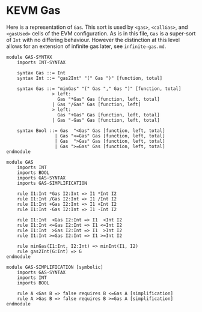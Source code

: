 KEVM Gas
========

Here is a representation of `Gas`. This sort is used by `<gas>`, `<callGas>`, and `<gasUsed>` cells of the EVM configuration. As is in this file, `Gas` is a super-sort of `Int` with no differing behaviour. However the distinction at this level allows for an extension of infinite gas later, see `infinite-gas.md`.

```k
module GAS-SYNTAX
    imports INT-SYNTAX
    
    syntax Gas ::= Int
    syntax Int ::= "gas2Int" "(" Gas ")" [function, total]
    
    syntax Gas ::= "minGas" "(" Gas "," Gas ")" [function, total]
                 > left:
                   Gas "*Gas" Gas [function, left, total]
                 | Gas "/Gas" Gas [function, left]
                 > left:
                   Gas "+Gas" Gas [function, left, total]
                 | Gas "-Gas" Gas [function, left, total]

    syntax Bool ::= Gas  "<Gas" Gas [function, left, total]
                  | Gas "<=Gas" Gas [function, left, total]
                  | Gas  ">Gas" Gas [function, left, total]
                  | Gas ">=Gas" Gas [function, left, total]
endmodule

module GAS
    imports INT
    imports BOOL
    imports GAS-SYNTAX
    imports GAS-SIMPLIFICATION
    
    rule I1:Int *Gas I2:Int => I1 *Int I2
    rule I1:Int /Gas I2:Int => I1 /Int I2
    rule I1:Int +Gas I2:Int => I1 +Int I2
    rule I1:Int -Gas I2:Int => I1 -Int I2
    
    rule I1:Int  <Gas I2:Int => I1  <Int I2
    rule I1:Int <=Gas I2:Int => I1 <=Int I2
    rule I1:Int  >Gas I2:Int => I1  >Int I2
    rule I1:Int >=Gas I2:Int => I1 >=Int I2
    
    rule minGas(I1:Int, I2:Int) => minInt(I1, I2)
    rule gas2Int(G:Int) => G
endmodule

module GAS-SIMPLIFICATION [symbolic]
    imports GAS-SYNTAX
    imports INT
    imports BOOL

    rule A <Gas B => false requires B <=Gas A [simplification]
    rule A >Gas B => false requires B >=Gas A [simplification]
endmodule
```